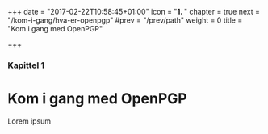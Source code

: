 +++
date = "2017-02-22T10:58:45+01:00"
icon = "<b>1. </b>"
chapter = true
next = "/kom-i-gang/hva-er-openpgp"
#prev = "/prev/path"
weight = 0
title = "Kom i gang med OpenPGP"

+++

### Kapittel 1

# Kom i gang med OpenPGP

Lorem ipsum
